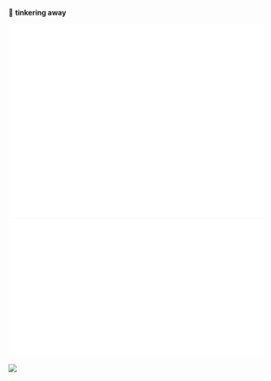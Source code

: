 🐤 <b>tinkering away</b>

![](https://github.com/anjleonor/GitStats/blob/5fc01c2b29ae60dd4f56610ef141f9509049e661/generated_images/overview.svg)
![](https://github.com/anjleonor/GitStats/blob/5fc01c2b29ae60dd4f56610ef141f9509049e661/generated_images/languages.svg)

![](https://komarev.com/ghpvc/?username=anjleonor&color=blueviolet&style=plastic)
